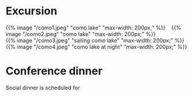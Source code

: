# Excursion

{{% image "/como1.jpeg" "como lake" "max-width: 200px;" %}} &nbsp;&nbsp;
{{% image "/como2.jpeg" "como lake" "max-width: 200px;" %}} <br>
{{% image "/como3.jpeg" "sailing como lake" "max-width: 200px;" %}} &nbsp;&nbsp;
{{% image "/como4.jpeg" "como lake at night" "max-width: 200px;" %}}

<!-- {{< figure
  src="/como1.jpeg"
  caption="Como Lake from Villa del Grumello"
>}} &nbsp;&nbsp;
{{< figure
  src="/como2.jpeg"
  caption="Como Lake"
>}}
{{< figure
  src="/como3.jpeg"
  caption="Sailing Como Lake"
>}}  &nbsp;&nbsp;
{{< figure
  src="/images/examples/zion-national-park.jpg"
  caption="Como Lake at Night"
>}} -->

# Conference dinner

Social dinner is scheduled for 



